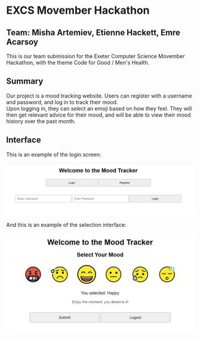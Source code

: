 # EXCS Movember Hackathon
## Team: Misha Artemiev, Etienne Hackett, Emre Acarsoy

This is our team submission for the Exeter Computer Science Movember Hackathon, with the theme Code for Good / Men's Health.  

## Summary

Our project is a mood tracking website. Users can register with a username and password, and log in to track their mood.  
Upon logging in, they can select an emoji based on how they feel. They will then get relevant advice for their mood, and will be able to view their mood history over the past month.

## Interface

This is an example of the login screen:  

<img src="img/login_interface.png" alt="Login interface" width="600"/>

And this is an example of the selection interface:  

<img src="img/mood_selection.png" alt="Mood selection interface" width="600"/>